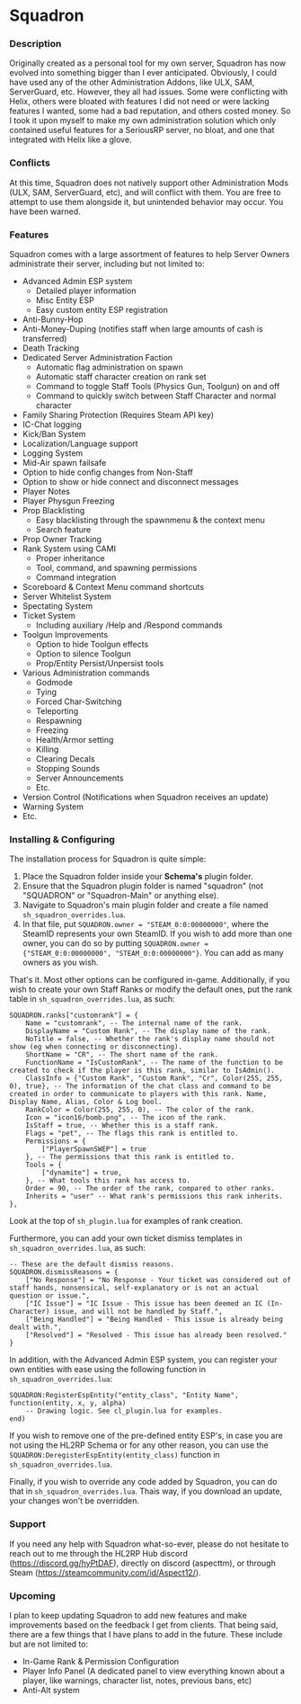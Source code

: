 # Squadron

### Description

Originally created as a personal tool for my own server, Squadron has now evolved into something bigger than I ever anticipated. Obviously, I could have used any of the other Administration Addons, like ULX, SAM, ServerGuard, etc. However, they all had issues. Some were conflicting with Helix, others were bloated with features I did not need or were lacking features I wanted, some had a bad reputation, and others costed money. So I took it upon myself to make my own administration solution which only contained useful features for a SeriousRP server, no bloat, and one that integrated with Helix like a glove.

### Conflicts

At this time, Squadron does not natively support other Administration Mods (ULX, SAM, ServerGuard, etc), and will conflict with them. You are free to attempt to use them alongside it, but unintended behavior may occur. You have been warned.

### Features

Squadron comes with a large assortment of features to help Server Owners administrate their server, including but not limited to:

* Advanced Admin ESP system
    * Detailed player information
    * Misc Entity ESP
    * Easy custom entity ESP registration
* Anti-Bunny-Hop
* Anti-Money-Duping (notifies staff when large amounts of cash is transferred)
* Death Tracking
* Dedicated Server Administration Faction
    * Automatic flag administration on spawn
    * Automatic staff character creation on rank set
    * Command to toggle Staff Tools (Physics Gun, Toolgun) on and off
    * Command to quickly switch between Staff Character and normal character
* Family Sharing Protection (Requires Steam API key)
* IC-Chat logging
* Kick/Ban System
* Localization/Language support
* Logging System
* Mid-Air spawn failsafe
* Option to hide config changes from Non-Staff
* Option to show or hide connect and disconnect messages
* Player Notes
* Player Physgun Freezing
* Prop Blacklisting
    * Easy blacklisting through the spawnmenu & the context menu
    * Search feature
* Prop Owner Tracking
* Rank System using CAMI
    * Proper inheritance
    * Tool, command, and spawning permissions
    * Command integration
* Scoreboard & Context Menu command shortcuts
* Server Whitelist System
* Spectating System
* Ticket System
    * Including auxiliary /Help and /Respond commands
* Toolgun Improvements
    * Option to hide Toolgun effects
    * Option to silence Toolgun
    * Prop/Entity Persist/Unpersist tools
* Various Administration commands
    * Godmode
    * Tying
    * Forced Char-Switching
    * Teleporting
    * Respawning
    * Freezing
    * Health/Armor setting
    * Killing
    * Clearing Decals
    * Stopping Sounds
    * Server Announcements
    * Etc.
* Version Control (Notifications when Squadron receives an update)
* Warning System
* Etc.

### Installing & Configuring

The installation process for Squadron is quite simple:

1. Place the Squadron folder inside your **Schema's** plugin folder.
2. Ensure that the Squadron plugin folder is named "squadron" (not "SQUADRON" or "Squadron-Main" or anything else).
3. Navigate to Squadron's main plugin folder and create a file named `sh_squadron_overrides.lua`.
4. In that file, put `SQUADRON.owner = "STEAM_0:0:00000000"`, where the SteamID represents your own SteamID. If you wish to add more than one owner, you can do so by putting `SQUADRON.owner = {"STEAM_0:0:00000000", "STEAM_0:0:00000000"}`. You can add as many owners as you wish.

That's it. Most other options can be configured in-game. Additionally, if you wish to create your own Staff Ranks or modify the default ones, put the rank table in `sh_squadron_overrides.lua`, as such:

	SQUADRON.ranks["customrank"] = {
		Name = "customrank", -- The internal name of the rank.
		DisplayName = "Custom Rank", -- The display name of the rank.
		NoTitle = false, -- Whether the rank's display name should not show (eg when connecting or disconnecting).
		ShortName = "CR", -- The short name of the rank.
		FunctionName = "IsCustomRank", -- The name of the function to be created to check if the player is this rank, similar to IsAdmin().
		ClassInfo = {"Custom Rank", "Custom Rank", "Cr", Color(255, 255, 0), true}, -- The information of the chat class and command to be created in order to communicate to players with this rank. Name, Display Name, Alias, Color & Log bool.
		RankColor = Color(255, 255, 0), -- The color of the rank.
		Icon = "icon16/bomb.png", -- The icon of the rank.
		IsStaff = true, -- Whether this is a staff rank.
		Flags = "pet", -- The flags this rank is entitled to.
		Permissions = {
		    ["PlayerSpawnSWEP"] = true
		}, -- The permissions that this rank is entitled to.
		Tools = {
		    ["dynamite"] = true,
		}, -- What tools this rank has access to.
		Order = 90, -- The order of the rank, compared to other ranks.
		Inherits = "user" -- What rank's permissions this rank inherits.
	},

Look at the top of `sh_plugin.lua` for examples of rank creation.

Furthermore, you can add your own ticket dismiss templates in `sh_squadron_overrides.lua`, as such:

    -- These are the default dismiss reasons.
    SQUADRON.dismissReasons = {
		["No Response"] = "No Response - Your ticket was considered out of staff hands, nonsensical, self-explanatory or is not an actual question or issue.",
		["IC Issue"] = "IC Issue - This issue has been deemed an IC (In-Character) issue, and will not be handled by Staff.",
		["Being Handled"] = "Being Handled - This issue is already being dealt with.",
		["Resolved"] = "Resolved - This issue has already been resolved."
	}

In addition, with the Advanced Admin ESP system, you can register your own entities with ease using the following function in `sh_squadron_overrides.lua`:

    SQUADRON:RegisterEspEntity("entity_class", "Entity Name", function(entity, x, y, alpha)
        -- Drawing logic. See cl_plugin.lua for examples.
    end)

If you wish to remove one of the pre-defined entity ESP's, in case you are not using the HL2RP Schema or for any other reason, you can use the `SQUADRON:DeregisterEspEntity(entity_class)` function in `sh_squadron_overrides.lua`.

Finally, if you wish to override any code added by Squadron, you can do that in `sh_squadron_overrides.lua`. Thais way, if you download an update, your changes won't be overridden.

### Support

If you need any help with Squadron what-so-ever, please do not hesitate to reach out to me through the HL2RP Hub discord (https://discord.gg/hyPtDAF), directly on discord (aspecttm), or through Steam (https://steamcommunity.com/id/Aspect12/).

### Upcoming

I plan to keep updating Squadron to add new features and make improvements based on the feedback I get from clients. That being said, there are a few things that I have plans to add in the future. These include but are not limited to:

* In-Game Rank & Permission Configuration
* Player Info Panel (A dedicated panel to view everything known about a player, like warnings, character list, notes, previous bans, etc)
* Anti-Alt system
